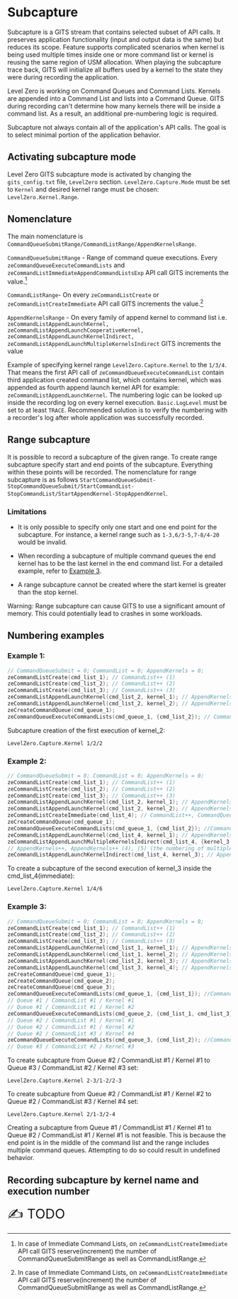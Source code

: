 # Subcapture

Subcapture is a GITS stream that contains selected subset of API calls.
It preserves application functionality (input and output data is the
same) but reduces its scope. Feature supports complicated scenarios when
kernel is being used multiple times inside one or more command list or
kernel is reusing the same region of USM allocation. When playing the
subcapture trace back, GITS will initialize all buffers used by a kernel
to the state they were during recording the application.

Level Zero is working on Command Queues and Command Lists. Kernels are
appended into a Command List and lists into a Command Queue. GITS during
recording can't determine how many kernels there will be inside a
command list. As a result, an additional pre-numbering logic is
required.

Subcapture not always contain all of the application's API calls. The
goal is to select minimal portion of the application behavior.

## Activating subcapture mode

Level Zero GITS subcapture mode is activated by changing the
`gits_config.txt` file, `LevelZero` section. `LevelZero.Capture.Mode`
must be set to `Kernel` and desired kernel range must be chosen:
`LevelZero.Kernel.Range`.

## Nomenclature

The main nomenclature is
`CommandQueueSubmitRange/CommandListRange/AppendKernelsRange`.

`CommandQueueSubmitRange` - Range of command queue executions. Every
`zeCommandQueueExecuteCommandLists` and `zeCommandListImmediateAppendCommandListsExp` API call GITS increments the
value.[^1]

`CommandListRange`- On every `zeCommandListCreate` or
`zeCommandListCreateImmediate` API call GITS increments the value.[^1]

`AppendKernelsRange` - On every family of append kernel to command list
i.e.
`zeCommandListAppendLaunchKernel, zeCommandListAppendLaunchCooperativeKernel, zeCommandListAppendLaunchKernelIndirect, zeCommandListAppendLaunchMultipleKernelsIndirect`
GITS increments the value

[^1]: 
    In case of Immediate Command Lists, on `zeCommandListCreateImmediate` API call GITS reserve(increment) the number of CommandQueueSubmitRange as well as CommandListRange.

Example of specifying kernel range `LevelZero.Capture.Kernel` to the
`1/3/4`. That means the first API call of
`zeCommandQueueExecuteCommandList` contain third application created
command list, which contains kernel, which was appended as fourth append
launch kernel API for example: `zeCommandListAppendLaunchKernel`. The
numbering logic can be looked up inside the recording log on every
kernel execution. `Basic.LogLevel` must be set to at least `TRACE`.
Recommended solution is to verify the numbering with a recorder's log
after whole application was successfully recorded.

## Range subcapture

It is possible to record a subcapture of the given range. To create
range subcapture specify start and end points of the subcapture.
Everything within these points will be recorded. The nomenclature for
range subcapture is as follows
`StartCommandQueueSubmit-StopCommandQueueSubmit/StartCommandList-StopCommandList/StartAppendKernel-StopAppendKernel`.

### Limitations

-   It is only possible to specify only one start and one end point for
    the subcapture. For instance, a kernel range such as
    `1-3,6/3-5,7-8/4-20` would be invalid.

-   When recording a subcapture of multiple command queues the end
    kernel has to be the last kernel in the end command list. For a
    detailed example, refer to [Example 3](#example-3).

-   A range subcapture cannot be created where the start kernel is
    greater than the stop kernel.

Warning: Range subcapture can cause GITS to use a significant amount of
memory. This could potentially lead to crashes in some workloads.

## Numbering examples

### Example 1:

``` c++
// CommandQueueSubmit = 0; CommandList = 0; AppendKernels = 0;
zeCommandListCreate(cmd_list_1); // CommandList++ (1)
zeCommandListCreate(cmd_list_2); // CommandList++ (2)
zeCommandListCreate(cmd_list_3); // CommandList++ (3)
zeCommandListAppendLaunchKernel(cmd_list_2, kernel_1); // AppendKernels++ (1)
zeCommandListAppendLaunchKernel(cmd_list_2, kernel_2); // AppendKernels++ (2)
zeCreateCommandQueue(cmd_queue_1);
zeCommandQueueExecuteCommandLists(cmd_queue_1, {cmd_list_2}); // CommandQueueSubmit++ (1)
```

Subcapture creation of the first execution of kernel_2:

`LevelZero.Capture.Kernel 1/2/2`

### Example 2:

``` c++
// CommandQueueSubmit = 0; CommandList = 0; AppendKernels = 0;
zeCommandListCreate(cmd_list_1); // CommandList++ (1)
zeCommandListCreate(cmd_list_2); // CommandList++ (2)
zeCommandListCreate(cmd_list_3); // CommandList++ (3)
zeCommandListAppendLaunchKernel(cmd_list_2, kernel_1); // AppendKernels++ (1)
zeCommandListAppendLaunchKernel(cmd_list_2, kernel_2); // AppendKernels++ (2)
zeCommandListCreateImmediate(cmd_list_4); // CommandList++, CommandQueueSubmit++ (4), (1)
zeCreateCommandQueue(cmd_queue_1);
zeCommandQueueExecuteCommandLists(cmd_queue_1, {cmd_list_2}); //CommandQueueSubmit++ (2)
zeCommandListAppendLaunchKernel(cmd_list_4, kernel_1); // AppendKernels++ (3)
zeCommandListAppendLaunchMultipleKernelsIndirect(cmd_list_4, {kernel_3, kernel_4}); //
// AppendKernels++, AppendKernels++ (4), (5) (the numbering of multiple kernels is the same order that they were listed)
zeCommandListAppendLaunchKernelIndirect(cmd_list_4, kernel_3); // AppendKernels++ (6)
```

To create a subcapture of the second execution of kernel_3 inside the
cmd_list_4(immediate):

`LevelZero.Capture.Kernel 1/4/6`

### Example 3:

``` c++
// CommandQueueSubmit = 0; CommandList = 0; AppendKernels = 0;
zeCommandListCreate(cmd_list_1); // CommandList++ (1)
zeCommandListCreate(cmd_list_2); // CommandList++ (2)
zeCommandListCreate(cmd_list_3); // CommandList++ (3)
zeCommandListAppendLaunchKernel(cmd_list_1, kernel_1); // AppendKernels++ (1)
zeCommandListAppendLaunchKernel(cmd_list_1, kernel_2); // AppendKernels++ (2)
zeCommandListAppendLaunchKernel(cmd_list_2, kernel_3); // AppendKernels++ (3)
zeCommandListAppendLaunchKernel(cmd_list_3, kernel_4); // AppendKernels++ (4)
zeCreateCommandQueue(cmd_queue_1);
zeCreateCommandQueue(cmd_queue_2);
zeCreateCommandQueue(cmd_queue_3);
zeCommandQueueExecuteCommandLists(cmd_queue_1, {cmd_list_1}); //CommandQueueSubmit++ (1)
// Queue #1 / CommandList #1 / Kernel #1
// Queue #1 / CommandList #1 / Kernel #2
zeCommandQueueExecuteCommandLists(cmd_queue_2, {cmd_list_1, cmd_list_3}); //CommandQueueSubmit++ (2)
// Queue #2 / CommandList #1 / Kernel #1
// Queue #2 / CommandList #1 / Kernel #2
// Queue #2 / CommandList #3 / Kernel #4
zeCommandQueueExecuteCommandLists(cmd_queue_3, {cmd_list_2}); //CommandQueueSubmit++ (3)
// Queue #3 / CommandList #2 / Kernel #3
```

To create subcapture from Queue #2 / CommandList #1 / Kernel #1 to Queue
#3 / CommandList #2 / Kernel #3 set:

`LevelZero.Capture.Kernel 2-3/1-2/2-3`

To create subcapture from Queue #2 / CommandList #1 / Kernel #2 to Queue
#2 / CommandList #3 / Kernel #4 set:

`LevelZero.Capture.Kernel 2/1-3/2-4`

Creating a subcapture from Queue #1 / CommandList #1 / Kernel #1 to
Queue #2 / CommandList #1 / Kernel #1 is not feasible. This is because
the end point is in the middle of the command list and the range
includes multiple command queues. Attempting to do so could result in
undefined behavior.

## Recording subcapture by kernel name and execution number 

<span style="font-size:30px;">:writing_hand: TODO</span>
